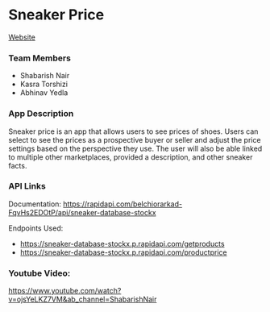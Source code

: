 # Sneaker Price
<a href="https://sneakerprice.onrender.com">Website</a>

### Team Members
- Shabarish Nair
- Kasra Torshizi
- Abhinav Yedla

### App Description
Sneaker price is an app that allows users to see prices of shoes. Users can select to see the prices as a prospective buyer or seller and adjust the price settings based on the perspective they use. The user will also be able linked to multiple other marketplaces, provided a description, and other sneaker facts.

### API Links
Documentation: https://rapidapi.com/belchiorarkad-FqvHs2EDOtP/api/sneaker-database-stockx

Endpoints Used:
  - https://sneaker-database-stockx.p.rapidapi.com/getproducts
  - https://sneaker-database-stockx.p.rapidapi.com/productprice
  
### Youtube Video: 
https://www.youtube.com/watch?v=ojsYeLKZ7VM&ab_channel=ShabarishNair
